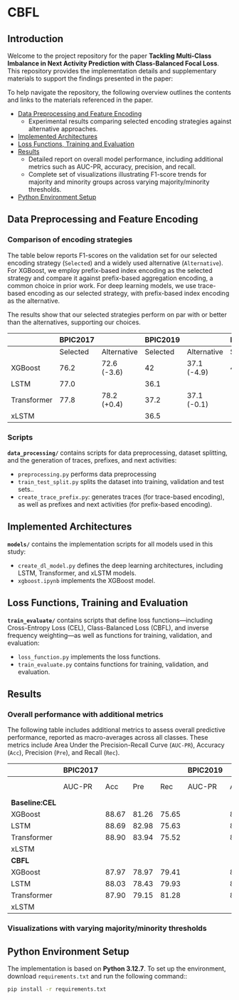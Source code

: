 # CBFL
## Introduction
Welcome to the project repository for the paper **Tackling Multi-Class Imbalance in Next Activity Prediction with Class-Balanced Focal Loss**.
This repository provides the implementation details and supplementary materials to support the findings presented in the paper:

To help navigate the repository, the following overview outlines the contents and links to the materials referenced in the paper.

- [Data Preprocessing and Feature Encoding](#data-preprocessing-and-feature-encoding)
  - Experimental results comparing selected encoding strategies against alternative approaches.
- [Implemented Architectures](#implemented-architectures)
- [Loss Functions, Training and Evaluation](#loss-functions-training-and-evaluation)
- [Results](#results)
  - Detailed report on overall model performance, including additional metrics such as AUC-PR, accuracy, precision, and recall.
  - Complete set of visualizations illustrating F1-score trends for majority and minority groups across varying majority/minority thresholds.
- [Python Environment Setup](#python-environment-setup)

## Data Preprocessing and Feature Encoding
 
### Comparison of encoding strategies
The table below reports F1-scores on the validation set for our selected encoding strategy (`Selected`) and a widely used alternative (`Alternative`). For XGBoost, we employ prefix-based index encoding as the selected strategy and compare it against prefix-based aggregation encoding, a common choice in prior work. For deep learning models, we use trace-based encoding as our selected strategy, with prefix-based index encoding as the alternative.

The results show that our selected strategies perform on par with or better than the alternatives, supporting our choices.

|              |**BPIC2017**    |        |**BPIC2019**|            |**BPIC2020**|            |**BAC**     |            |
|--------------|------------|------------|------------|------------|------------|------------|------------|------------|
|              | Selected   | Alternative| Selected   | Alternative| Selected   | Alternative| Selected   | Alternative|
| XGBoost      | 76.2       |72.6 (-3.6) | 42         |37.1 (-4.9) | 44.3       |44.4 (+0.1) | 42.7       |42.1 (-0.6) |
| LSTM         | 77.0       |            | 36.1       |            |            |            |            |            |
| Transformer  | 77.8       |78.2 (+0.4) | 37.2       |37.1 (-0.1) |            |            |            |            |
| xLSTM        |            |            | 36.5       |            |            |            |            |            |


### Scripts
**`data_processing/`** contains scripts for data preprocessing, dataset splitting, and the generation of traces, prefixes, and next activities:  
- `preprocessing.py` performs data preprocessing
- `train_test_split.py` splits the dataset into training, validation and test sets..  
- `create_trace_prefix.py`: generates traces (for trace-based encoding), as well as prefixes and next activities (for prefix-based encoding). 

## Implemented Architectures
**`models/`** contains the implementation scripts for all models used in this study:
- `create_dl_model.py` defines the deep learning architectures, including LSTM, Transformer, and xLSTM models.
- `xgboost.ipynb` implements the XGBoost model.

## Loss Functions, Training and Evaluation
**`train_evaluate/`** contains scripts that define loss functions—including Cross-Entropy Loss (CEL), Class-Balanced Loss (CBFL), and inverse frequency weighting—as well as functions for training, validation, and evaluation:
- `loss_function.py` implements the loss functions.
- `train_evaluate.py` contains functions for training, validation, and evaluation.  

## Results
### Overall performance with additional metrics
The following table includes additional metrics to assess overall predictive performance, reported as macro-averages across all classes. 
These metrics include Area Under the Precision-Recall Curve (`AUC-PR`), Accuracy (`Acc`), Precision (`Pre`), and Recall (`Rec`).

|              |**BPIC2017**|        |     |     |**BPIC2019**|        |     |     |**BPIC2020**|        |     |     |**BAC**     |        |     |     |
|--------------|------------|--------|-----|-----|------------|--------|-----|-----|------------|--------|-----|-----|------------|--------|-----|-----|
|              | AUC-PR     | Acc    | Pre | Rec | AUC-PR     | Acc    | Pre | Rec | AUC-PR     | Acc    | Pre | Rec | AUC-PR     | Acc    | Pre | Rec |
|**Baseline:CEL**|
| XGBoost      |            |88.67   |81.26|75.65|            | 81.02  |35.15|27.41|            | 89.97  |52.85|51.79|              |78.87 |59.31|40.94|
| LSTM         |            |88.69   |82.98|75.63|            | 81.51  |35.09|28.87|            | 90.03  |49.87|50.45|            |78.51 |55.22|39.48|
| Transformer  |            |88.90   |83.94|75.52|            | 81.89  |37.09|28.79|            | 90.00  |49.68|50.52|            |78.88 |57.62|40.14|
| xLSTM        |            |        |     |     |            |        |     |     |            |        |     |     |            |           |     |     |
|**CBFL**|
| XGBoost      |            |87.97   |78.97|79.41|            | 80.76  |31.63|26.49|            |84.43   |52.97|57.49|             |78.89 |60.81|42.90|
| LSTM         |            |88.03   |78.43|79.93|            | 81.65  |36.15|32.44|            |83.94   |57.11|52.81|            |78.62 |59.83|42.82|
| Transformer  |            |87.90   |79.15|81.28|            | 81.91  |37.01|30.09|            |83.67   |51.45|52.54|            |78.70 |60.24|44.07|
| xLSTM        |            |        |     |     |            |        |     |     |            |        |     |     |            |           |     |     |

### Visualizations with varying majority/minority thresholds


## Python Environment Setup
The implementation is based on **Python 3.12.7**. To set up the environment, download `requirements.txt` and run the following command::

```bash
pip install -r requirements.txt
